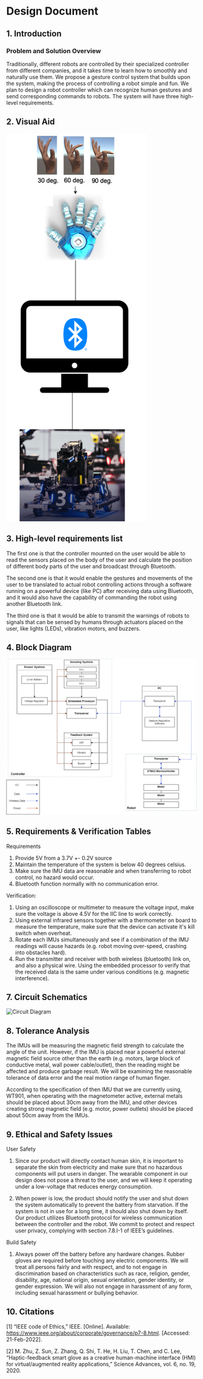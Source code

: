 # Design Document

## 1. Introduction

### Problem and Solution Overview

Traditionally, different robots are controlled by their specialized controller from different companies, and it takes time to learn how to smoothly and naturally use them. We propose a gesture control system that builds upon the system, making the process of controlling a robot simple and fun. We plan to design a robot controller which can recognize human gestures and send corresponding commands to robots. The system will have three high-level requirements.

## 2. Visual Aid

![Visual Aid](visual_aid.png)

## 3. High-level requirements list

The first one is that the controller mounted on the user would be able to read the sensors placed on the body of the user and calculate the position of different body parts of the user and broadcast through Bluetooth.

The second one is that it would enable the gestures and movements of the user to be translated to actual robot controlling actions through a software running on a powerful device (like PC) after receiving data using Bluetooth, and it would also have the capability of commanding the robot using another Bluetooth link.

The third one is that it would be able to transmit the warnings of robots to signals that can be sensed by humans through actuators placed on the user, like lights (LEDs), vibration motors, and buzzers.

## 4. Block Diagram

![Block Diagram](block_diagram.png)

## 5. Requirements & Verification Tables

Requirements

1. Provide 5V from a 3.7V +- 0.2V source
2. Maintain the temperature of the system is below 40 degrees celsius.
3. Make sure the IMU data are reasonable and when transferring to robot control, no hazard would occur.
4. Bluetooth function normally with no communication error.

Verification:

1. Using an oscilloscope or multimeter to measure the voltage input, make sure the voltage is above 4.5V for the IIC line to work correctly.
2. Using external infrared sensors together with a thermometer on board to measure the temperature, make sure that the device can activate it's kill switch when overheat.
3. Rotate each IMUs simultaneously and see if a combination of the IMU readings will cause hazards (e.g. robot moving over-speed, crashing into obstacles hard).
4. Run the transmitter and receiver with both wireless (bluetooth) link on, and also a physical wire. Using the embedded processor to verify that the received data is the same under various conditions (e.g. magnetic interference).

## 7. Circuit Schematics

![Circuit Diagram](circuit.png)

## 8. Tolerance Analysis

The IMUs will be measuring the magnetic field strength to calculate the angle of the unit. However, if the IMU is placed near a powerful external magnetic field source other than the earth (e.g. motors, large block of conductive metal, wall power cable/outlet), then the reading might be affected and produce garbage result. We will be examining the reasonable tolerance of data error and the real motion range of human finger.

According to the specification of then IMU that we are currently using, WT901, when operating with the magnetometer active, external metals should be placed about 30cm away from the IMU, and other devices creating strong magnetic field (e.g. motor, power outlets) should be placed about 50cm away from the IMUs.

## 9. Ethical and Safety Issues

User Safety

1. Since our product will directly contact human skin, it is important to separate the skin from electricity and make sure that no hazardous components will put users in danger. The wearable component in our design does not pose a threat to the user, and we will keep it operating under a low-voltage that reduces energy consumption.

2. When power is low, the product should notify the user and shut down the system automatically to prevent the battery from starvation. If the system is not in use for a long time, it should also shut down by itself. Our product utilizes Bluetooth protocol for wireless communication between the controller and the robot. We commit to protect and respect user privacy, complying with section 7.8.I-1 of IEEE’s guidelines.

Build Safety

1. Always power off the battery before any hardware changes. Rubber gloves are required before touching any electric components. We will treat all persons fairly and with respect, and to not engage in discrimination based on characteristics such as race, religion, gender, disability, age, national origin, sexual orientation, gender identity, or gender expression. We will also not engage in harassment of any form, including sexual harassment or bullying behavior.

## 10. Citations

[1] “IEEE code of Ethics,” IEEE. [Online]. Available: <https://www.ieee.org/about/corporate/governance/p7-8.html>. [Accessed: 21-Feb-2022].

[2] M. Zhu, Z. Sun, Z. Zhang, Q. Shi, T. He, H. Liu, T. Chen, and C. Lee, “Haptic-feedback smart glove as a creative human-machine interface (HMI) for virtual/augmented reality applications,” Science Advances, vol. 6, no. 19, 2020.
